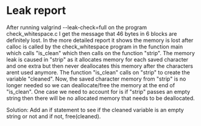 # Leak report

After running valgrind --leak-check=full on the program check_whitespace.c I get the message that 46 bytes in 6 blocks are definitely lost. In the more detailed report it shows the memory is lost after calloc is called by the check_whitespace program in the function main which calls "is_clean" which then calls on the function "strip". The memory leak is caused in "strip" as it allocates memory for each saved character and one extra but then never deallocates this memory after the characters arent used anymore. The function "is_clean" calls on "strip" to create the variable "cleaned". Now, the saved character memory from "strip" is no longer needed so we can deallocate/free the memory at the end of "is_clean". One case we need to account for is if "strip" passes an empty string then there will be no allocated memory that needs to be deallocated. 

Solution: Add an if statement to see if the cleaned variable is an empty string or not and if not, free(cleaned).



